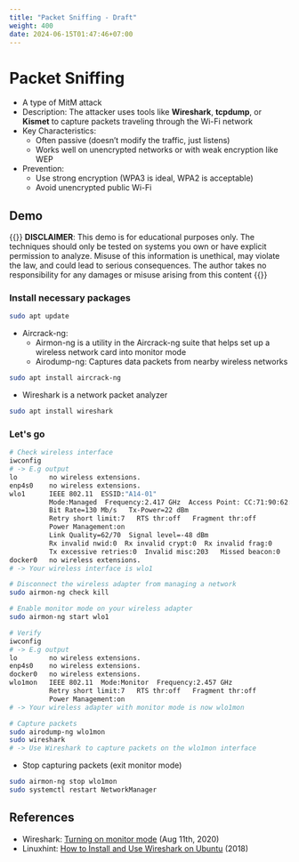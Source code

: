 ```yaml
---
title: "Packet Sniffing - Draft"
weight: 400
date: 2024-06-15T01:47:46+07:00
---
```


# Packet Sniffing

- A type of MitM attack
- Description: The attacker uses tools like **Wireshark**, **tcpdump**, or **Kismet** to capture packets traveling through the Wi-Fi network
- Key Characteristics:
    - Often passive (doesn’t modify the traffic, just listens)
    - Works well on unencrypted networks or with weak encryption like WEP
- Prevention:
    - Use strong encryption (WPA3 is ideal, WPA2 is acceptable)
    - Avoid unencrypted public Wi-Fi

## Demo

{{<hint danger>}}
**DISCLAIMER**: This demo is for educational purposes only. The techniques should only be tested on systems you own or have explicit permission to analyze. Misuse of this information is unethical, may violate the law, and could lead to serious consequences. The author takes no responsibility for any damages or misuse arising from this content
{{</hint>}}


### Install necessary packages

```sh
sudo apt update
```

- Aircrack-ng:
    - Airmon-ng is a utility in the Aircrack-ng suite that helps set up a wireless network card into monitor mode
    - Airodump-ng: Captures data packets from nearby wireless networks

```sh
sudo apt install aircrack-ng
```

- Wireshark is a network packet analyzer

```sh
sudo apt install wireshark
```

### Let's go

```sh
# Check wireless interface
iwconfig
# -> E.g output
lo        no wireless extensions.
enp4s0    no wireless extensions.
wlo1      IEEE 802.11  ESSID:"A14-01"  
          Mode:Managed  Frequency:2.417 GHz  Access Point: CC:71:90:62:9E:98   
          Bit Rate=130 Mb/s   Tx-Power=22 dBm   
          Retry short limit:7   RTS thr:off   Fragment thr:off
          Power Management:on
          Link Quality=62/70  Signal level=-48 dBm  
          Rx invalid nwid:0  Rx invalid crypt:0  Rx invalid frag:0
          Tx excessive retries:0  Invalid misc:203   Missed beacon:0
docker0   no wireless extensions.
# -> Your wireless interface is wlo1

# Disconnect the wireless adapter from managing a network
sudo airmon-ng check kill

# Enable monitor mode on your wireless adapter
sudo airmon-ng start wlo1

# Verify
iwconfig
# -> E.g output
lo        no wireless extensions.
enp4s0    no wireless extensions.
docker0   no wireless extensions.
wlo1mon   IEEE 802.11  Mode:Monitor  Frequency:2.457 GHz  
          Retry short limit:7   RTS thr:off   Fragment thr:off
          Power Management:on
# -> Your wireless adapter with monitor mode is now wlo1mon

# Capture packets
sudo airodump-ng wlo1mon
sudo wireshark
# -> Use Wireshark to capture packets on the wlo1mon interface
```

- Stop capturing packets (exit monitor mode)
```sh
sudo airmon-ng stop wlo1mon
sudo systemctl restart NetworkManager
```

## References

- Wireshark: [Turning on monitor mode](https://wiki.wireshark.org/CaptureSetup/WLAN#turning-on-monitor-mode) (Aug 11th, 2020)
- Linuxhint: [How to Install and Use Wireshark on Ubuntu](https://linuxhint.com/install_wireshark_ubuntu/) (2018)